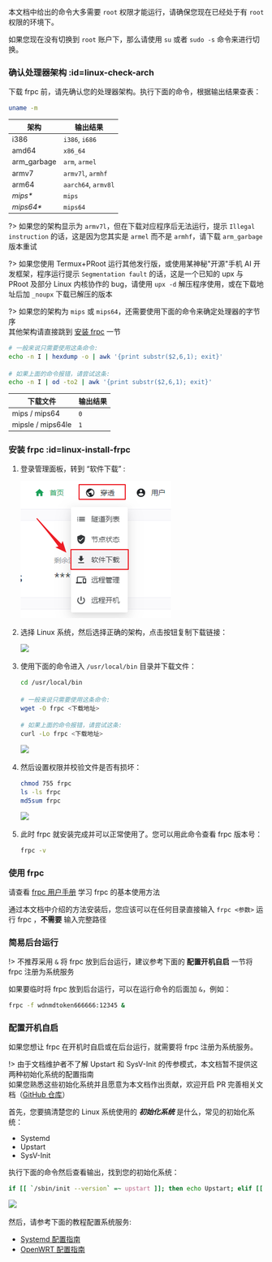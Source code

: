 本文档中给出的命令大多需要 `root` 权限才能运行，请确保您现在已经处于有 `root` 权限的环境下。

如果您现在没有切换到 `root` 账户下，那么请使用 `su` 或者 `sudo -s` 命令来进行切换。

### 确认处理器架构 :id=linux-check-arch

下载 frpc 前，请先确认您的处理器架构。执行下面的命令，根据输出结果查表：

```bash
uname -m
```

| 架构 | 输出结果 |
| --- | --- |
| i386 | `i386`, `i686` |
| amd64 | `x86_64` |
| arm_garbage | `arm`, `armel` |
| armv7 | `armv7l`, `armhf` |
| arm64 | `aarch64`, `armv8l` |
| _mips*_ | `mips` |
| _mips64*_ | `mips64` |

?> 如果您的架构显示为 `armv7l`，但在下载对应程序后无法运行，提示 `Illegal instruction` 的话，这是因为您其实是 `armel` 而不是 `armhf`，请下载 `arm_garbage` 版本重试

?> 如果您使用 Termux+PRoot 运行其他发行版，或使用某神秘"开源"手机 AI 开发框架，程序运行提示 `Segmentation fault` 的话，这是一个已知的 upx 与 PRoot 及部分 Linux 内核协作的 bug，请使用 `upx -d` 解压程序使用，或在下载地址后加 `_noupx` 下载已解压的版本

?> 如果您的架构为 `mips` 或 `mips64`，还需要使用下面的命令来确定处理器的字节序  
其他架构请直接跳到 [安装 frpc](#linux-install-frpc) 一节

```bash
# 一般来说只需要使用这条命令:
echo -n I | hexdump -o | awk '{print substr($2,6,1); exit}'

# 如果上面的命令报错，请尝试这条:
echo -n I | od -to2 | awk '{print substr($2,6,1); exit}'
```

| 下载文件 | 输出结果 |
| --- | --- |
| mips / mips64 | `0` |
| mipsle / mips64le | `1` |

### 安装 frpc :id=linux-install-frpc

1. 登录管理面板，转到 “软件下载” :

   ![](../../_images/download.png)

2. 选择 Linux 系统，然后选择正确的架构，点击按钮复制下载链接：

   ![](_images/linux-1.png)

3. 使用下面的命令进入 `/usr/local/bin` 目录并下载文件：

   ```bash
   cd /usr/local/bin

   # 一般来说只需要使用这条命令:
   wget -O frpc <下载地址>

   # 如果上面的命令报错，请尝试这条:
   curl -Lo frpc <下载地址>
   ```

   ![](_images/linux-2.png)

4. 然后设置权限并校验文件是否有损坏：

   ```bash
   chmod 755 frpc
   ls -ls frpc
   md5sum frpc
   ```

   ![](_images/linux-3.png)

5. 此时 frpc 就安装完成并可以正常使用了。您可以用此命令查看 frpc 版本号：

   ```bash
   frpc -v
   ```

### 使用 frpc

请查看 [frpc 用户手册](/frpc/manual) 学习 frpc 的基本使用方法

通过本文档中介绍的方法安装后，您应该可以在任何目录直接输入 `frpc <参数>` 运行 frpc ，**不需要** 输入完整路径

### 简易后台运行

!> 不推荐采用 `&` 将 frpc 放到后台运行，建议参考下面的 **配置开机自启** 一节将 frpc 注册为系统服务

如果要临时将 frpc 放到后台运行，可以在运行命令的后面加 `&`，例如：

```bash
frpc -f wdnmdtoken666666:12345 &
```

### 配置开机自启

如果您想让 frpc 在开机时自启或在后台运行，就需要将 frpc 注册为系统服务。

!> 由于文档维护者不了解 Upstart 和 SysV-Init 的传参模式，本文档暂不提供这两种初始化系统的配置指南  
如果您熟悉这些初始化系统并且愿意为本文档作出贡献，欢迎开启 PR 完善相关文档（[GitHub 仓库](https://github.com/natfrp/wiki)）

首先，您要搞清楚您的 Linux 系统使用的 ***初始化系统*** 是什么，常见的初始化系统：

- Systemd
- Upstart
- SysV-Init

执行下面的命令然后查看输出，找到您的初始化系统：

```bash
if [[ `/sbin/init --version` =~ upstart ]]; then echo Upstart; elif [[ `systemctl` =~ -\.mount ]]; then echo Systemd; elif [[ -f /etc/init.d/cron && ! -h /etc/init.d/cron ]]; then echo SysV-Init; else echo Unknown; fi
```

![](_images/linux-4.png)

然后，请参考下面的教程配置系统服务:

- [Systemd 配置指南](/frpc/service/systemd)
- [OpenWRT 配置指南](/frpc/service/openwrt)
